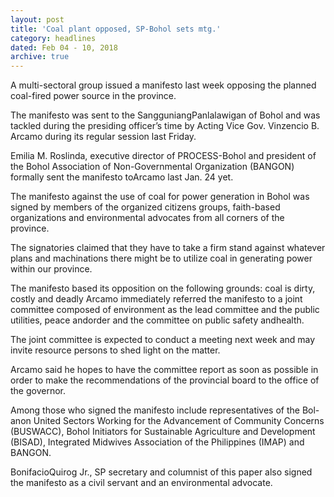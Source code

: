 ```yaml
---
layout: post
title: 'Coal plant opposed, SP-Bohol sets mtg.'
category: headlines
dated: Feb 04 - 10, 2018
archive: true
---
```


A multi-sectoral group issued a manifesto last week opposing the planned coal-fired power source in the province.

The manifesto was sent to the SangguniangPanlalawigan of Bohol and was tackled during the presiding officer’s time by Acting Vice Gov. Vinzencio B. Arcamo during its regular session last Friday.

Emilia M. Roslinda, executive director of PROCESS-Bohol and president of the Bohol Association of Non-Governmental Organization (BANGON) formally sent the manifesto toArcamo last Jan. 24 yet.

The manifesto against the use of coal for power generation in Bohol was signed by members of the organized citizens groups, faith-based organizations and environmental advocates from all corners of the province.

The signatories claimed that they have to take a firm stand against whatever plans and machinations there might be to utilize coal in generating power within our province.

The manifesto based its opposition on the following grounds: coal is dirty, costly and deadly
Arcamo immediately referred the manifesto to a joint committee composed of environment as the lead committee and the public utilities, peace andorder and the committee on public safety andhealth.

The joint committee is expected to conduct a meeting next week and may invite resource persons to shed light on the matter.

Arcamo said he hopes to have the committee report as soon as possible in order to make the recommendations of the provincial board to the office of the governor.

Among those who signed the manifesto include representatives of the Bol-anon United Sectors Working for the Advancement of Community Concerns (BUSWACC), Bohol Initiators for Sustainable Agriculture and Development (BISAD), Integrated Midwives Association of the Philippines (IMAP) and BANGON.

BonifacioQuirog Jr., SP secretary and columnist of this paper also signed the manifesto as a civil servant and an environmental advocate. 

